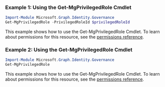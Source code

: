 ### Example 1: Using the Get-MgPrivilegedRole Cmdlet
```powershell
Import-Module Microsoft.Graph.Identity.Governance
Get-MgPrivilegedRole -PrivilegedRoleId $privilegedRoleId
```
This example shows how to use the Get-MgPrivilegedRole Cmdlet.
To learn about permissions for this resource, see the [permissions reference](/graph/permissions-reference).
### Example 2: Using the Get-MgPrivilegedRole Cmdlet
```powershell
Import-Module Microsoft.Graph.Identity.Governance
Get-MgPrivilegedRole
```
This example shows how to use the Get-MgPrivilegedRole Cmdlet.
To learn about permissions for this resource, see the [permissions reference](/graph/permissions-reference).
